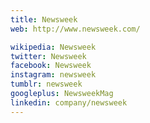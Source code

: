 ```yaml
---
title: Newsweek
web: http://www.newsweek.com/

wikipedia: Newsweek
twitter: Newsweek
facebook: Newsweek
instagram: newsweek
tumblr: newsweek
googleplus: NewsweekMag
linkedin: company/newsweek
---
```

